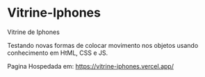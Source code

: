 # Vitrine-Iphones
Vitrine de Iphones

Testando novas formas de colocar movimento nos objetos usando conhecimento em HtML, CSS e JS.

Pagina Hospedada em: https://vitrine-iphones.vercel.app/
